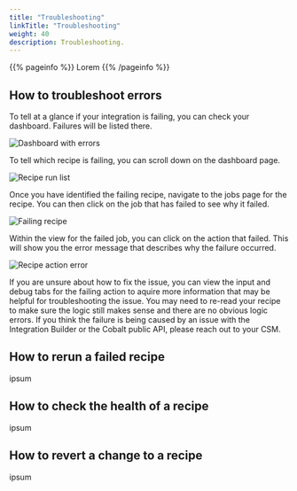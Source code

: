 ```yaml
---
title: "Troubleshooting"
linkTitle: "Troubleshooting"
weight: 40
description: Troubleshooting.
---
```


{{% pageinfo %}}
Lorem
{{% /pageinfo %}}

## How to troubleshoot errors

To tell at a glance if your integration is failing, you can check your dashboard. Failures will be listed there.

![Dashboard with errors](/integrations/integration_builder/troubleshooting/how_to_troubleshoot/dashboard_with_error.png "Dashboard with error")

To tell which recipe is failing, you can scroll down on the dashboard page.

![Recipe run list](/integrations/integration_builder/troubleshooting/how_to_troubleshoot/recipe_run_list.png "Recipe run list")

Once you have identified the failing recipe, navigate to the jobs page for the recipe. You can then click on the job that has failed to see why it failed.

![Failing recipe](/integrations/integration_builder/troubleshooting/how_to_troubleshoot/failing_recipe.png "Failing recipe")

Within the view for the failed job, you can click on the action that failed. This will show you the error message that describes why the failure occurred.

![Recipe action error](/integrations/integration_builder/troubleshooting/how_to_troubleshoot/action_error.png "Recipe action error")

If you are unsure about how to fix the issue, you can view the input and debug tabs for the failing action to aquire more information that may be helpful for troubleshooting the issue.
You may need to re-read your recipe to make sure the logic still makes sense and there are no obvious logic errors.
If you think the failure is being caused by an issue with the Integration Builder or the Cobalt public API, please reach out to your CSM.

## How to rerun a failed recipe

ipsum

## How to check the health of a recipe

ipsum

## How to revert a change to a recipe

ipsum
